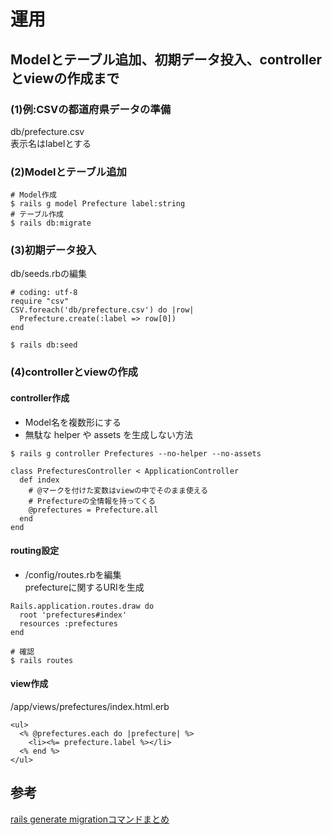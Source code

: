 # 運用

## Modelとテーブル追加、初期データ投入、controllerとviewの作成まで

### (1)例:CSVの都道府県データの準備
db/prefecture.csv  
表示名はlabelとする

### (2)Modelとテーブル追加

```
# Model作成
$ rails g model Prefecture label:string
# テーブル作成
$ rails db:migrate
```

### (3)初期データ投入
db/seeds.rbの編集

```
# coding: utf-8
require "csv"
CSV.foreach('db/prefecture.csv') do |row|
  Prefecture.create(:label => row[0])
end
```

```
$ rails db:seed
```

### (4)controllerとviewの作成

#### controller作成

- Model名を複数形にする
- 無駄な helper や assets を生成しない方法

```
$ rails g controller Prefectures --no-helper --no-assets
```

```
class PrefecturesController < ApplicationController
  def index
    # @マークを付けた変数はviewの中でそのまま使える
    # Prefectureの全情報を持ってくる
    @prefectures = Prefecture.all
  end
end
```

#### routing設定

- /config/routes.rbを編集  
prefectureに関するURIを生成

```
Rails.application.routes.draw do
  root 'prefectures#index'
  resources :prefectures
end
```

```
# 確認
$ rails routes
```

#### view作成

/app/views/prefectures/index.html.erb

```
<ul>
  <% @prefectures.each do |prefecture| %>
    <li><%= prefecture.label %></li>
  <% end %>
</ul>
```







## 参考
[rails generate migrationコマンドまとめ](https://qiita.com/zaru/items/cde2c46b6126867a1a64)  
[]()

